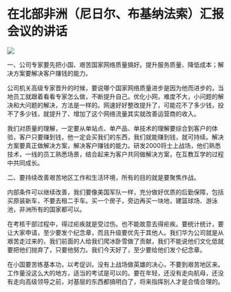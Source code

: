 # 在北部非洲（尼日尔、布基纳法索）汇报会议的讲话
<img class="pv" src="https://api.visitor.plantree.me/visitor-badge/pv?namespace=plantree.me&key=renzhengfei-speeches/./docs/speeches/2017/01/在北部非洲（尼日尔、布基纳法索）汇报会议的讲话.md">




一、公司专家要先把小国、艰苦国家网络质量搞好。提升服务质量、降低成本；解决方案要解决客户赚钱的能力。

公司机关高级专家晋升的时候，要说哪个国家网络质量进步是因为他而进步的，当地员工就跟着看看专家怎么做，不断提升自己。优化小网，难度不大，小问题的解决和大问题的解决，方法是一样的。网速好好整改提升了，可能花不了多少钱，投不了多少钱，就提升了、增加了这个网络流量其实就改善运营商的收入。

我们对质量的理解，一定要从单站点、单产品、单技术的理解要综合到客户的体验，客户只要赚到钱，他一定会买我们的东西，我们就能赚到钱，就可持续。解决方案要真正做解决方案，解决客户赚钱的能力。研发2000将士上战场，他们熟悉技术，一线的员工熟悉场景，结合起来为客户共同做解决方案，在互教互学的过程中共同成长。

二、要持续改善艰苦地区工作和生活环境，所有的目的就是要聚焦作战。

内部条件可以继续改善，我们要像美国军队一样，充分做好优质的后勤保障，包括买原装新车，不要去租二手车。买一个房子，旁边再买一块地，建篮球场、游泳池，非洲所有的国家都可以。

在考核干部过程中，得过疟疾就是受过伤。也不能故意去得疟疾。要统计统计，要让大家申请，至少要发个纪念章，而且升级要优先于其他人。我们华为公司就是从艰苦走过来的，我们前面的人给我们爬冰卧雪做了贡献，我们不能说他们文化低就要把他们抛弃了，只要他努力。我们今天好了，至少要给他们发个纪念章。

在小国要苦练基本功，以考促训，没有上战场做英雄的决心，不要到艰苦地区来。工作量没这么大的地方，适当的考试是可以的。要在年轻，还没有走向航母，还没有走向高级领导之前，对基层的东西都搞明白了，将来指挥别人才是合情合理的。
